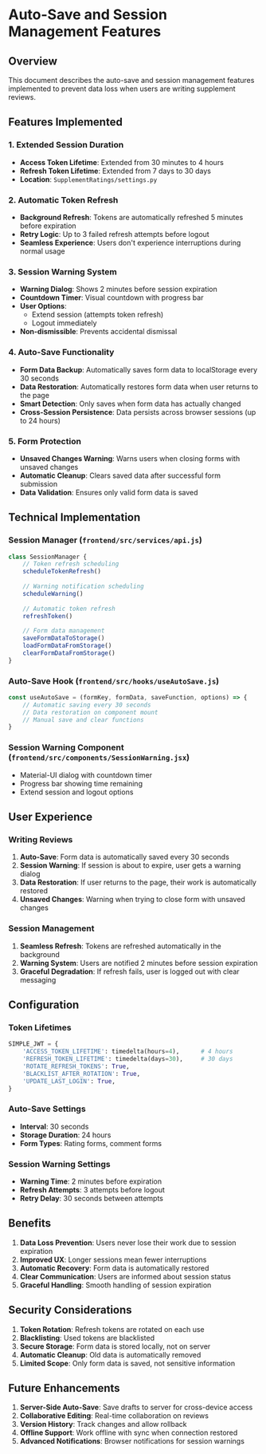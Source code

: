 # Auto-Save and Session Management Features

## Overview
This document describes the auto-save and session management features implemented to prevent data loss when users are writing supplement reviews.

## Features Implemented

### 1. Extended Session Duration
- **Access Token Lifetime**: Extended from 30 minutes to 4 hours
- **Refresh Token Lifetime**: Extended from 7 days to 30 days
- **Location**: `SupplementRatings/settings.py`

### 2. Automatic Token Refresh
- **Background Refresh**: Tokens are automatically refreshed 5 minutes before expiration
- **Retry Logic**: Up to 3 failed refresh attempts before logout
- **Seamless Experience**: Users don't experience interruptions during normal usage

### 3. Session Warning System
- **Warning Dialog**: Shows 2 minutes before session expiration
- **Countdown Timer**: Visual countdown with progress bar
- **User Options**: 
  - Extend session (attempts token refresh)
  - Logout immediately
- **Non-dismissible**: Prevents accidental dismissal

### 4. Auto-Save Functionality
- **Form Data Backup**: Automatically saves form data to localStorage every 30 seconds
- **Data Restoration**: Automatically restores form data when user returns to the page
- **Smart Detection**: Only saves when form data has actually changed
- **Cross-Session Persistence**: Data persists across browser sessions (up to 24 hours)

### 5. Form Protection
- **Unsaved Changes Warning**: Warns users when closing forms with unsaved changes
- **Automatic Cleanup**: Clears saved data after successful form submission
- **Data Validation**: Ensures only valid form data is saved

## Technical Implementation

### Session Manager (`frontend/src/services/api.js`)
```javascript
class SessionManager {
    // Token refresh scheduling
    scheduleTokenRefresh()
    
    // Warning notification scheduling
    scheduleWarning()
    
    // Automatic token refresh
    refreshToken()
    
    // Form data management
    saveFormDataToStorage()
    loadFormDataFromStorage()
    clearFormDataFromStorage()
}
```

### Auto-Save Hook (`frontend/src/hooks/useAutoSave.js`)
```javascript
const useAutoSave = (formKey, formData, saveFunction, options) => {
    // Automatic saving every 30 seconds
    // Data restoration on component mount
    // Manual save and clear functions
}
```

### Session Warning Component (`frontend/src/components/SessionWarning.jsx`)
- Material-UI dialog with countdown timer
- Progress bar showing time remaining
- Extend session and logout options

## User Experience

### Writing Reviews
1. **Auto-Save**: Form data is automatically saved every 30 seconds
2. **Session Warning**: If session is about to expire, user gets a warning dialog
3. **Data Restoration**: If user returns to the page, their work is automatically restored
4. **Unsaved Changes**: Warning when trying to close form with unsaved changes

### Session Management
1. **Seamless Refresh**: Tokens are refreshed automatically in the background
2. **Warning System**: Users are notified 2 minutes before session expiration
3. **Graceful Degradation**: If refresh fails, user is logged out with clear messaging

## Configuration

### Token Lifetimes
```python
SIMPLE_JWT = {
    'ACCESS_TOKEN_LIFETIME': timedelta(hours=4),      # 4 hours
    'REFRESH_TOKEN_LIFETIME': timedelta(days=30),     # 30 days
    'ROTATE_REFRESH_TOKENS': True,
    'BLACKLIST_AFTER_ROTATION': True,
    'UPDATE_LAST_LOGIN': True,
}
```

### Auto-Save Settings
- **Interval**: 30 seconds
- **Storage Duration**: 24 hours
- **Form Types**: Rating forms, comment forms

### Session Warning Settings
- **Warning Time**: 2 minutes before expiration
- **Refresh Attempts**: 3 attempts before logout
- **Retry Delay**: 30 seconds between attempts

## Benefits

1. **Data Loss Prevention**: Users never lose their work due to session expiration
2. **Improved UX**: Longer sessions mean fewer interruptions
3. **Automatic Recovery**: Form data is automatically restored
4. **Clear Communication**: Users are informed about session status
5. **Graceful Handling**: Smooth handling of session expiration

## Security Considerations

1. **Token Rotation**: Refresh tokens are rotated on each use
2. **Blacklisting**: Used tokens are blacklisted
3. **Secure Storage**: Form data is stored locally, not on server
4. **Automatic Cleanup**: Old data is automatically removed
5. **Limited Scope**: Only form data is saved, not sensitive information

## Future Enhancements

1. **Server-Side Auto-Save**: Save drafts to server for cross-device access
2. **Collaborative Editing**: Real-time collaboration on reviews
3. **Version History**: Track changes and allow rollback
4. **Offline Support**: Work offline with sync when connection restored
5. **Advanced Notifications**: Browser notifications for session warnings 